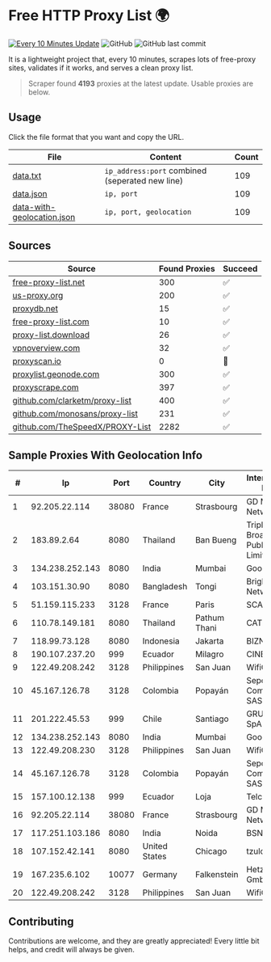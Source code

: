 
# Free HTTP Proxy List 🌍

[![Every 10 Minutes Update](https://github.com/mertguvencli/http-proxy-list/actions/workflows/main.yml/badge.svg?branch=main)](https://github.com/mertguvencli/http-proxy-list/actions/workflows/main.yml)
![GitHub](https://img.shields.io/github/license/mertguvencli/http-proxy-list)
![GitHub last commit](https://img.shields.io/github/last-commit/mertguvencli/http-proxy-list)

It is a lightweight project that, every 10 minutes, scrapes lots of free-proxy sites, validates if it works, and serves a clean proxy list.


> Scraper found **4193** proxies at the latest update. Usable proxies are below.

## Usage

Click the file format that you want and copy the URL.


|File|Content|Count|
|----|-------|-----|
|[data.txt](https://raw.githubusercontent.com/mertguvencli/http-proxy-list/main/proxy-list/data.txt)|`ip_address:port` combined (seperated new line)|109|
|[data.json](https://raw.githubusercontent.com/mertguvencli/http-proxy-list/main/proxy-list/data.json)|`ip, port`|109|
|[data-with-geolocation.json](https://raw.githubusercontent.com/mertguvencli/http-proxy-list/main/proxy-list/data-with-geolocation.json)|`ip, port, geolocation`|109|

## Sources

|Source|Found Proxies|Succeed|
|------|-------------|-------|
|[free-proxy-list.net](https://free-proxy-list.net)|300|✅|
|[us-proxy.org](https://www.us-proxy.org)|200|✅|
|[proxydb.net](http://proxydb.net)|15|✅|
|[free-proxy-list.com](https://free-proxy-list.com/?page=&port=&type%5B%5D=http&type%5B%5D=https&up_time=0&search=Search)|10|✅|
|[proxy-list.download](https://www.proxy-list.download/HTTP)|26|✅|
|[vpnoverview.com](https://vpnoverview.com/privacy/anonymous-browsing/free-proxy-servers)|32|✅|
|[proxyscan.io](https://www.proxyscan.io)|0|🚫|
|[proxylist.geonode.com](https://proxylist.geonode.com/api/proxy-list?limit=300&page=1&sort_by=lastChecked&sort_type=desc&protocols=http,https)|300|✅|
|[proxyscrape.com](https://api.proxyscrape.com/v2/?request=displayproxies&protocol=http&timeout=10000&country=all&ssl=all&anonymity=all)|397|✅|
|[github.com/clarketm/proxy-list](https://raw.githubusercontent.com/clarketm/proxy-list/master/proxy-list-raw.txt)|400|✅|
|[github.com/monosans/proxy-list](https://raw.githubusercontent.com/monosans/proxy-list/main/proxies/http.txt)|231|✅|
|[github.com/TheSpeedX/PROXY-List](https://raw.githubusercontent.com/TheSpeedX/PROXY-List/master/http.txt)|2282|✅|


## Sample Proxies With Geolocation Info

|#|Ip|Port|Country|City|Internet Service Provider|
|-|--|----|-------|----|-------------------------|
|1|92.205.22.114|38080|France|Strasbourg|GD MASS Network|
|2|183.89.2.64|8080|Thailand|Ban Bueng|Triple T Broadband Public Company Limited|
|3|134.238.252.143|8080|India|Mumbai|Google LLC|
|4|103.151.30.90|8080|Bangladesh|Tongi|Bright Star Network|
|5|51.159.115.233|3128|France|Paris|SCALEWAY|
|6|110.78.149.181|8080|Thailand|Pathum Thani|CAT-BB|
|7|118.99.73.128|8080|Indonesia|Jakarta|BIZNET|
|8|190.107.237.20|999|Ecuador|Milagro|CINECABLE TV|
|9|122.49.208.242|3128|Philippines|San Juan|WifiCity, Inc|
|10|45.167.126.78|3128|Colombia|Popayán|Sepcom Comunicaciones SAS|
|11|201.222.45.53|999|Chile|Santiago|GRUPO ULLOA SpA|
|12|134.238.252.143|8080|India|Mumbai|Google LLC|
|13|122.49.208.230|3128|Philippines|San Juan|WifiCity, Inc|
|14|45.167.126.78|3128|Colombia|Popayán|Sepcom Comunicaciones SAS|
|15|157.100.12.138|999|Ecuador|Loja|Telconet S.A|
|16|92.205.22.114|38080|France|Strasbourg|GD MASS Network|
|17|117.251.103.186|8080|India|Noida|BSNL Internet|
|18|107.152.42.141|8080|United States|Chicago|tzulo, inc.|
|19|167.235.6.102|10077|Germany|Falkenstein|Hetzner Online GmbH|
|20|122.49.208.242|3128|Philippines|San Juan|WifiCity, Inc|



## Contributing

Contributions are welcome, and they are greatly appreciated! Every
little bit helps, and credit will always be given.

